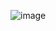 ![image](https://github.com/vifirsanova/empi-web/assets/70071046/de20bbce-f5fe-4e2f-94d2-92e0b5b05c60)
